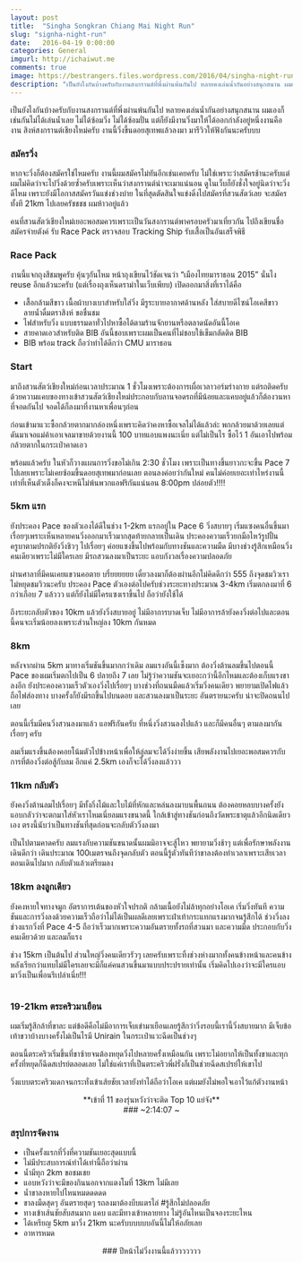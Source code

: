 ```yaml
---
layout: post
title:  "Singha Songkran Chiang Mai Night Run"
slug: "signha-night-run"
date:   2016-04-19 0:00:00
categories: General
imgurl: http://ichaiwut.me
comments: true
image: https://bestrangers.files.wordpress.com/2016/04/singha-night-run.jpg
description: "เป็นยังไงกันบ้างครับกับงานสงกรานต์ที่พึ่งผ่านพ้นกันไป หลายคงเล่นน้ำกันอย่างสนุกสนาน ผมเองก็เช่นกันไม่ได้เล่นน้ำเลย ไม่ได้ซ้อมวิ่ง ไม่ได้ซ้อมปั่น แต่ก็ยังมีงานวิ่งมาให้ได้ออกกำลังอยู่หนึ่งงานคืองาน สิงห์สงกรานต์เชียงใหม่ครับ งานนี้วิ่งขึ้นดอยสุเทพแล้วลงมา มารีวิวให้ฟังกันนะครับบบ"
---
```

เป็นยังไงกันบ้างครับกับงานสงกรานต์ที่พึ่งผ่านพ้นกันไป หลายคงเล่นน้ำกันอย่างสนุกสนาน ผมเองก็เช่นกันไม่ได้เล่นน้ำเลย ไม่ได้ซ้อมวิ่ง ไม่ได้ซ้อมปั่น แต่ก็ยังมีงานวิ่งมาให้ได้ออกกำลังอยู่หนึ่งงานคืองาน สิงห์สงกรานต์เชียงใหม่ครับ งานนี้วิ่งขึ้นดอยสุเทพแล้วลงมา มารีวิวให้ฟังกันนะครับบบ

### สมัครวิ่ง

หากจะวิ่งก็ต้องสมัครใช่ไหมครับ งานนี้ผมสมัครไม่ทันอีกเช่นเคยครับ ไม่ใช่เพราะว่าสมัครช้านะครับแต่ผมไม่คิดว่าจะไปวิ่งด้วยซ้ำครับเพราะเห็นว่าสงกรานต์น่าจะเมาแน่นอน ดูในเว็บก็ยังชั่งใจอยู่นิดว่าจะวิ่งดีไหม เพราะยังมีโอกาสสมัครวันแข่งช่วงบ่าย ในที่สุดตัดสินใจแข่งดิ่งไปสมัครที่สวนสัตว์เลย จะสมัครทั้งที 21km ไปเลยครัชชชช ผมห้าวอยู่แล้ว

คนที่สวนสัตว์เชียงใหม่เยอะพอสมควรเพราะเป็นวันสงกรานต์พาครอบครัวมาเที่ยวกัน ไปถึงเขียนชื่อสมัครจ่ายตังค์ รับ Race Pack ตรวจสอบ Tracking Ship รับเสื้อเป็นอันเสร็จพิธี

### Race Pack

งานนี้แจกถุงสีชมพูครับ คุ้นๆกันไหม หน้าถุงเขียนไว้ชัดเจนว่า “เมืองไทยมาราธอน 2015” นั่นไง reuse อีกแล้วนะครับ (แต่เรื่องถุงเห็นดราม่าในเว็บเพียบ) เปิดออกมาสิ่งที่เราได้คือ

- เสื้อกล้ามสีขาว เนื้อผ้าบางเบาสำหรับใส่วิ่ง มีรูระบายอากาศด้านหลัง ใส่สบายดีไซน์โอเคสีขาวลายน้ำดื่มตราสิงห์ ขอชื่นชม
- ไฟสำหรับวิ่ง แบบธรรมดาทั่วไปหาซื้อได้ตามร้านจักยานหรือตลาดนัดอันนี้โอเค
- สายคาดเอวสำหรับติด BIB อันนี้ชอบเพราะผมเป็นคนที่ไม่ชอบใช้เข็มกลัดติด BIB
- BIB พร้อม track ถือว่าทำได้ดีกว่า CMU มาราธอน

### Start

มาถึงสวนสัตว์เชียงใหม่ก่อนเวลาประมาณ 1 ชั่วโมงเพราะต้องการเผื่อเวลาวอร์มร่างกาย แต่รถติดครับ ด้วยความแคบของทางเข้าสวนสัตว์เชียงใหม่ประกอบกับลานจอดรถที่มีน้อยและแคบอยู่แล้วก็ต้องวนหาที่จอดกันไป จอดได้ก็ลงมาที่งานหาเพื่อนๆก่อน

ก่อนเข้ามาแวะซื้อกล้วยตากมากล่องหนึ่งเพราะคิดว่าคงหาซื้อเจลไม่ได้แล้วล่ะ พกกล้วยมาด้วยเลยแต่ดันมาเจอแม่ค้าเอาเจลมาขายด้วยงานนี้ 100 บาทแอบแพงนะเนี่ย แต่ไม่เป็นไร ซื้อไว้ 1 อันเอาไปพร้อมกล้วยตากในกระเป๋าคาดเอว

พร้อมแล้วครับ ในหัวก็วางแผนการวิ่งขอไม่เกิน 2:30 ชั่วโมง เพราะเป็นทางขึ้นยาวกะจะขึ้น Pace 7 ไปเลยเพราะไม่เคยซ้อมขึ้นดอยสุเทพมาก่อนเลย ตอนลงค่อยว่ากันใหม่ คนไม่ค่อยเยอะเท่าไหร่งานนี้ เท่าที่เห็นตัวเต็งก็คงจะหนีไม่พ้นพวกแอฟริกันแน่นอน 8:00pm ปล่อยตัว!!!!

### 5km แรก

ยังประคอง Pace ของตัวเองได้ดีในช่วง 1-2km แรกอยู่ใน Pace 6 วิ่งสบายๆ เริ่มแซงคนอื่นขึ้นมาเรื่อยๆเพราะเห็นหลายคนวิ่งออกมาเร็วมากสุดท้ายกลายเป็นเดิน ประคองความเร็วยกมือไหว้รูปปั้นครูบาตามปรกติยังวิ่งชิวๆ ไปเรื่อยๆ ค่อยแซงขึ้นไปพร้อมกับทางชันและความมืด มีบางช่วงรู้สึกเหมือนวิ่งคนเดียวเพราะไม่มีใครเลย มีรถสวนลงมาเป็นระยะ แอบกังวลเรื่องความปลอดภัย

ผ่านศาลาที่มีคนเคยแขวนคอตาย บรึ๋ยยยยยย เดี๋ยวลงมาก็ต้องผ่านอีกไม่คิดดีกว่า 555 ถึงจุดชมวิวเราไม่หยุดชมวิวนะครับ ประคอง Pace ตัวเองต่อไปครับช่วงระยะทางประมาณ 3-4km เริ่มตกลงมาที่ 6 กว่าเกือบ 7 แล้ววว แต่ก็ยังไม่มีใครแซงเราขึ้นไป ถือว่ายังใช้ได้

ถึงระยะกลับตัวของ 10km แล้วยังวิ่งสบายอยู่ ไม่มีอาการบาดเจ็บ ไม่มีอาการล้ายังคงวิ่งต่อไปและตอนนี้คนจะเริ่มน้อยลงเพราะส่วนใหญ่ลง 10km กันหมด

### 8km

หลังจากผ่าน 5km มาทางเริ่มชันขึ้นมากกว่าเดิม ลมแรงอันนี้เซ็งมาก ต้องวิ่งต้านลมขึ้นไปตอนนี้ Pace ของผมเริ่มตกไปเป็น 6 ปลายถึง 7 เลย ไม่รู้ว่าความชันจะเยอะกว่านี้อีกไหมและต้องเก็บแรงขาลงอีก ยังประคองความเร็วตัวเองวิ่งไปเรื่อยๆ บางช่วงที่ถนนมืดแล้วเริ่มวิ่งคนเดียว พยายามเปิดไฟแล้วถือไฟส่องทาง บางครั้งก็ยังมีรถขึ้นไปบนดอย และสวนลงมาเป็นระยะ อันตรายนะครับ น่าจะปิดถนนไปเลย

ตอนนี้เริ่มมีคนวิ่งสวนลงมาแล้ว แอฟริกันครับ ที่หนึ่งวิ่งสวนลงไปแล้ว และก็มีคนอื่นๆ ตามลงมากันเรื่อยๆ ครับ

ลมเริ่มแรงขึ้นต้องคอยโน้มตัวไปข้างหน้าเพื่อให้ลู่ลมจะได้วิ่งง่ายขึ้น เสียพลังงานไปเยอะพอสมควรกับการที่ต้องวิ่งต่อสู้กับลม อีกแค่ 2.5km เองก็จะได้วิ่งลงแล้ววว

### 11km กลับตัว

ยังคงวิ่งต้านลมไปเรื่อยๆ มีทั้งกิ่งไม้และใบไม้ที่หักและหล่นลงมาบนพื้นถนน ต้องคอยหลบบางครั้งยังแอบกลัวว่าจะตกมาใส่หัวเราไหมเนี่ยลมแรงขนาดนี้ ใกล้เข้าสู่ทางชันก่อนถึงวัดพระธาตุแล้วอีกนิดเดียวเอง ตรงนี้นับว่าเป็นทางชันที่สุดก่อนจะกลับตัววิ่งลงมา

เป็นไปตามคาดครับ ลมแรงกับความชันขนาดนั้นผมมิอาจจะสู้ไหว พยายามวิ่งช้าๆ แต่เพื่อรักษาพลังงานเดินดีกว่า เดินประมาณ 100เมตรจนถึงจุดกลับตัว ตอนนี้รู้ตัวทันทีว่าขาลงต้องทำเวลาเพราะเสียเวลาตอนเดินไปมาก กลับตัวแล้วเตรียมลง

### 18km ลงลูกเดียว

ยังคงหายใจทางจมูก อัตราการเต้นของหัวใจปรกติ กล้ามเนื้อยังไม่ล้าทุกอย่างโอเค เริ่มวิ่งทันที ความชันและการวิ่งลงด้วยความเร็วถือว่าไม่ได้เป็นผลดีเลยเพราะฝ่าเท้ากระแทกแรงมากจนรู้สึกได้ ช่วงวิ่งลงช่วงแรกวิ่งที่ Pace 4-5 ถือว่าเร็วมากเพราะความอันตรายทั้งรถที่สวนมา และความมืด ประกอบกับวิ่งคนเดียวด้วย และลมก็แรง

ช่วง 15km เป็นต้นไป ส่วนใหญ่วิ่งคนเดียวรัวๆ เลยครับเพราะทิ้งช่วงห่างมากทั้งคนข้างหน้าและคนข้างหลังเรียกว่าแทบไม่มีใครเลยจะมีก็แค่คนสวนขึ้นมาแบบประปรายเท่านั้น เริ่มคิดไปเองว่าจะมีใครแอบมาวิ่งเป็นเพื่อนรึเปล่าเนี่ย!!!

<center><img src="https://bestrangers.files.wordpress.com/2016/04/12963508_239994649687454_1490254816779139640_n.jpg" alt=""></center>

### 19-21km ตระคริวมาเยือน

ผมเริ่มรู้สึกล้าที่ขาละ แต่ข้อดีคือไม่มีอาการเจ็บเข่ามาเยือนเลยรู้สึกว่าวิ่งรอบนี้เรานี้วิ่งสบายมาก มีเจ็บข้อเท้าขวาบ้างบางครั้งไม่เป็นไรมี Unirain ในกระเป๋าแวะฉีดเป็นช่วงๆ

ตอนนี้ตระคริวเริ่มขึ้นที่ขาซ้ายจนต้องหยุดวิ่งไปหลายครั้งเหมือนกัน เพราะไม่อยากให้เป็นทั้งขาและทุกครั้งที่หยุดก็ฉีดสเปรย์ตลอดเลย ไม่ใช่แค่เราที่เป็นตระคริวพี่ฝรั่งก็เป็นช่วยฉีดสเปรย์ให้เขาไป

วิ่งแบบตระคริวแดกจนกระทั่งเข้าเส้ยชัยเวลายังทำได้ถือว่าโอเค แต่ผมยังไม่พอใจเอาไว้แก้ตัวงานหน้า

<center><img src="https://bestrangers.files.wordpress.com/2016/04/screen-shot-2559-04-19-at-11-16-36-pm.png?w=736" alt=""></center>

<center>**เข้าที่ 11 ของรุ่นหวังว่าจะติด Top 10 แย่จัง**</center>
<center>
### ~2:14:07 ~
</center>

### สรุปการจัดงาน

- เป็นครั้งแรกที่วิ่งที่ความชันเยอะสุดแบบนี้
- ไม่มีประสบการณ์ทำได้เท่านี้ถือว่าผ่าน
- น้ำมีทุก 2km ขอชมเชย
- แอบหวังว่าจะมีของกินนอกจากแตงโมที่ 13km ไม่มีเลย
- น้ำขาลงหายไปไหนหมดดดดด
- ขาลงมืดสุดๆ อันตรายสุดๆ รถลงมาต้องบีบแตรไล่ #รู้สึกไม่ปลอดภัย
- ทางเข้าเส้นชัยสับสนมาก แคบ และมีทางเข้าหลายทาง ไม่รู้อันไหนเป็นจองระยะไหน
- ได้เหรียญ 5km มาวิ่ง 21km นะครับบบบบบอันนี้ไม่ให้อภัยเลย
- อาหารหมด

<center>
### ปีหน้าไม่วิ่งงานนี้แล้ววววววว
</center>